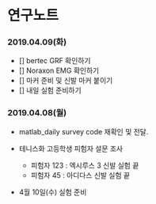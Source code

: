 연구노트
=======

### 2019.04.09(화)
* [] bertec GRF 확인하기
* [] Noraxon EMG 확인하기
* [] 마커 준비 및 신발 마커 붙이기
* [] 내일 실험 준비하기

### 2019.04.08(월)

* matlab_daily survey code 재확인 및 전달.

* 테니스화 고등학생 피험자 설문 조사
   - 피험자 123 : 엑시루스 3 신발 실험 끝
   - 피험자 45 : 아디다스 신발 실험 끝
   
* 4월 10일(수) 실험 준비


